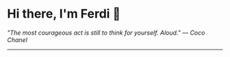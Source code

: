<h1>Hi there, I'm Ferdi 👋</h1>

<p><em>
  "The most courageous act is still to think for yourself. Aloud." — Coco Chanel
</em></p>

---
